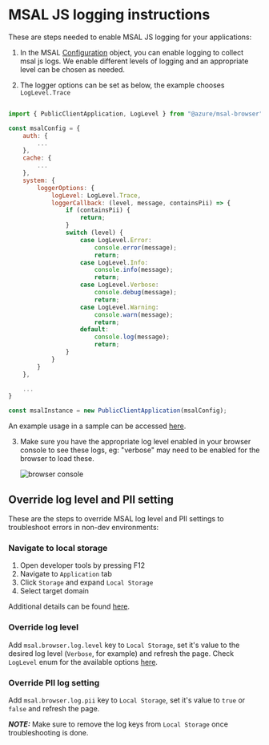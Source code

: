 # MSAL JS logging instructions

These are steps needed to enable MSAL JS logging for your applications:

1. In the MSAL [Configuration](./configuration.md) object, you can enable logging to collect msal js logs. We enable different levels of logging and an appropriate level can be chosen as needed.

2. The logger options can be set as below, the example chooses `LogLevel.Trace`

```javascript

import { PublicClientApplication, LogLevel } from "@azure/msal-browser";

const msalConfig = {
    auth: {
        ...
    },
    cache: {
        ...
    },
    system: {
        loggerOptions: {
            logLevel: LogLevel.Trace,
            loggerCallback: (level, message, containsPii) => {
                if (containsPii) {
                    return;
                }
                switch (level) {
                    case LogLevel.Error:
                        console.error(message);
                        return;
                    case LogLevel.Info:
                        console.info(message);
                        return;
                    case LogLevel.Verbose:
                        console.debug(message);
                        return;
                    case LogLevel.Warning:
                        console.warn(message);
                        return;
                    default:
                        console.log(message);
                        return;
                }
            }
        }
    },

    ...
}

const msalInstance = new PublicClientApplication(msalConfig);

```

An example usage in a sample can be accessed [here](https://github.com/AzureAD/microsoft-authentication-library-for-js/blob/dev/samples/msal-browser-samples/VanillaJSTestApp2.0/app/default/authConfig.js#:~:text=logLevel%3A%20msal.LogLevel.Trace%2C).


3. Make sure you have the appropriate log level enabled in your browser console to see these logs, eg: "verbose" may need to be enabled for the browser to load these.

    ![browser console](./images/BrowserLogEnablement.png)

## Override log level and PII setting

These are the steps to override MSAL log level and PII settings to troubleshoot errors in non-dev environments:

### Navigate to local storage

1. Open developer tools by pressing F12
2. Navigate to `Application` tab
3. Click `Storage` and expand `Local Storage`
4. Select target domain

Additional details can be found [here](https://learn.microsoft.com/en-us/microsoft-edge/devtools-guide-chromium/storage/localstorage).

### Override log level

Add `msal.browser.log.level` key to `Local Storage`, set it's value to the desired log level (`Verbose`, for example) and refresh the page.
Check `LogLevel` enum for the available options [here](../../msal-common/src/logger/Logger.ts).

### Override PII log setting

Add `msal.browser.log.pii` key to `Local Storage`, set it's value to `true` or `false` and refresh the page.

**_NOTE:_** Make sure to remove the log keys from `Local Storage` once troubleshooting is done.
